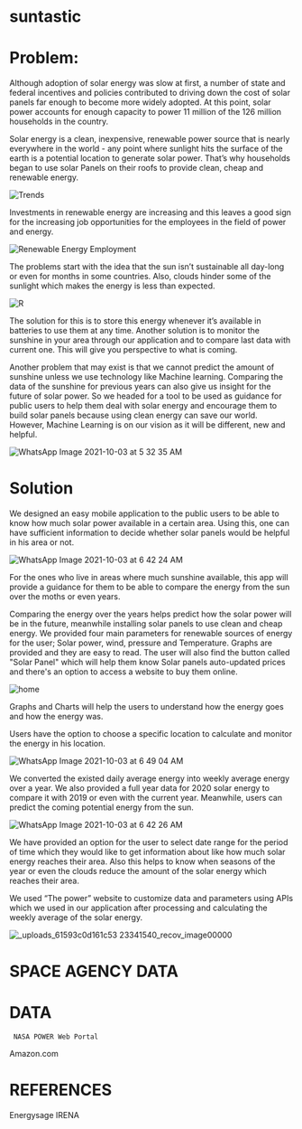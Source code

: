 # suntastic

# Problem:

Although adoption of solar energy was slow at first, a number of state and federal incentives and policies contributed to driving down the cost of solar panels far enough to become more widely adopted. At this point, solar power accounts for enough capacity to power 11 million of the 126 million households in the country.



  Solar energy is a clean, inexpensive, renewable power source that is nearly everywhere in the world - any point where sunlight hits the surface of the earth is a potential location to generate solar power. That’s why households began to use solar Panels on their roofs to provide clean, cheap and renewable energy.

![Trends](https://user-images.githubusercontent.com/88866544/135774076-3a14325a-1a4d-41cc-b8cc-72406555f94b.png)

Investments in renewable energy are increasing and this leaves a good sign for the increasing job opportunities for the employees in the field of power and energy. 


![Renewable Energy Employment](https://user-images.githubusercontent.com/88866544/135774087-213c574d-79f5-4de8-81f1-40122c79b456.png)

The problems start with the idea that the sun isn’t sustainable all day-long or even for months in some countries. Also, clouds hinder some of the sunlight which makes the energy is less than expected.

![R](https://user-images.githubusercontent.com/88866544/135774113-1c778cea-0232-4d06-8844-26a9f48e1439.jpeg)


 The solution for this is to store this energy whenever it’s available in batteries to use them at any time. Another solution is to monitor the sunshine in your area through our application and to compare last data with current one. This will give you perspective to what is coming.

Another problem that may exist is that we cannot predict the amount of sunshine unless we use technology like Machine learning.
 Comparing the data of the sunshine for previous years can also give us insight for the future of solar power. So we headed for a tool to be used as guidance for public users to help them deal with solar energy and encourage them to build solar panels because using clean energy can save our world. 
 However, Machine Learning is on our vision as it will be different, new and helpful.


![WhatsApp Image 2021-10-03 at 5 32 35 AM](https://user-images.githubusercontent.com/88866544/135774148-912079b7-3923-49b8-b725-794d935c20c8.jpeg)

# Solution

We designed an easy mobile application to the public users to be able to know how much solar power available in a certain area. Using this, one can have sufficient information to decide whether solar panels would be helpful in his area or not.

![WhatsApp Image 2021-10-03 at 6 42 24 AM](https://user-images.githubusercontent.com/88866544/135774157-e5e007bc-f2b0-4719-9486-ef4c79e81d64.jpeg)


For the ones who live in areas where much sunshine available, this app will provide a guidance for them to be able to compare the energy from the sun over the moths or even years.

 Comparing the energy over the years helps predict how the solar power will be in the future, meanwhile installing solar panels to use clean and cheap energy.
We provided four main parameters for renewable sources of energy for the user; Solar power, wind, pressure and Temperature.
Graphs are provided and they are easy to read.
The user will also find the button called "Solar Panel" which will help them know Solar panels auto-updated prices and there's an option to access a website to buy them online.


![home](https://user-images.githubusercontent.com/88866544/136126824-e1da3f3a-1f4f-40ea-a12c-680b258b1222.PNG)


Graphs and Charts will help the users to understand how the energy goes and how the energy was.


  Users have the option to choose a specific location to calculate and monitor the energy in his location.
  

![WhatsApp Image 2021-10-03 at 6 49 04 AM](https://user-images.githubusercontent.com/88866544/135774203-31fd4d5d-1547-47ee-962f-71436466def4.jpeg)


 We converted the existed daily average energy into weekly average energy over a year. We also provided a full year data for 2020 solar energy to compare it with 2019 or even with the current year. Meanwhile, users can predict the coming potential energy from the sun.
 
 
![WhatsApp Image 2021-10-03 at 6 42 26 AM](https://user-images.githubusercontent.com/88866544/135774212-7f13b617-3ae6-4e08-9c7c-fca6baec3fa3.jpeg)


We have provided an option for the user to select date range for the period of time which they would like to get information about like how much solar energy reaches their area. Also this helps to know when seasons of the year or even the clouds reduce the amount of the solar energy which reaches their area.

We used “The power” website to customize data and parameters using APIs which we used in our application after processing and calculating the weekly average of the solar energy.


![_uploads_61593c0d161c53 23341540_recov_image00000](https://user-images.githubusercontent.com/88866544/135774229-ff59622f-f25e-4b19-8678-032f09f04f50.jpg)



# SPACE AGENCY DATA
# DATA

     NASA POWER Web Portal
Amazon.com
# REFERENCES
Energysage
IRENA 



